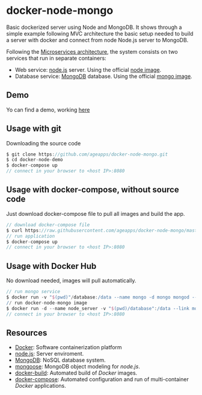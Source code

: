 # docker-node-mongo

Basic dockerized server using Node and MongoDB. It shows through a simple example following MVC architecture the basic setup needed to build a server with docker and connect from node Node.js server to MongoDB.

Following the [Microservices architecture], the system consists on two services that run in separate containers:

+ Web service: [node.js] server. Using the official [node image].
+ Database service: [MongoDB] database. Using the official [mongo image].


## Demo

Yo can find a demo, working [here]

## Usage with git
Downloading the source code

```groovy
$ git clone https://github.com/ageapps/docker-node-mongo.git
$ cd docker-node-demo
$ docker-compose up
// connect in your browser to <host IP>:8080
```

## Usage with docker-compose, without source code
Just download docker-compose file to pull all images and build the app.

```groovy
// download docker-compose file
$ curl https://raw.githubusercontent.com/ageapps/docker-node-mongo/master/docker-hub-compose.yml -o docker-compose.yml
// run application
$ docker-compose up
// connect in your browser to <host IP>:8080
```

## Usage with Docker Hub
No download needed, images will pull automatically.

```groovy
// run mongo service
$ docker run -v "$(pwd)"/database:/data --name mongo -d mongo mongod --smallfiles
// run docker-node-mongo image
$ docker run -d --name node_server -v "$(pwd)/database":/data --link mongo:db -p 8080:3000 ageapps/docker-node-mongo
// connect in your browser to <host IP>:8080
```

## Resources
+ [Docker]: Software containerization platform
+ [node.js]: Server enviroment.
+ [MongoDB]: NoSQL database system.
+ [mongoose]: MongoDB object modeling for *node.js*.
+ [docker-build]: Automated build of *Docker* images.
+ [docker-compose]: Automated configuration and run of multi-container *Docker* applications.


[here]: http://swarm1397.cloudhero.io:8080/
[Microservices architecture]: http://microservices.io/patterns/microservices.html
[node image]: https://hub.docker.com/_/node/
[mongo image]: https://hub.docker.com/_/mongo/
[MongoDB]: https://www.mongodb.com
[mongoose]: http://mongoosejs.com/index.html
[node.js]: http://nodejs.org
[Docker]: https://docs.docker.com/
[docker-compose]:https://docs.docker.com/compose/compose-file/
[docker-build]:https://docs.docker.com/engine/reference/builder/
